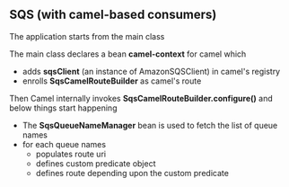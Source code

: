 ## SQS (with camel-based consumers)

The application starts from the main class

The main class declares a bean **camel-context** for camel which

- adds **sqsClient** (an instance of AmazonSQSClient) in camel's registry
- enrolls **SqsCamelRouteBuilder** as camel's route

Then  Camel internally invokes **SqsCamelRouteBuilder.configure()** and below things start happening 
* The **SqsQueueNameManager** bean is used to fetch the list of queue names
* for each queue names
    * populates route uri
    * defines custom predicate object
    * defines route depending upon the custom predicate  
